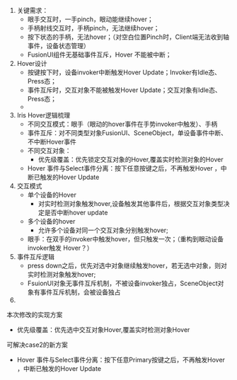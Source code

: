 1. 关键需求：
   - 眼手交互时，一手pinch，眼动能继续hover；
   - 手柄射线交互时，手柄pinch，无法继续hover；
   - 按下状态的手柄，无法hover；（对空白位置Pinch时，Client端无法收到轴事件，设备状态管理）
   - FusionUI组件无基础事件互斥，Hover 不能被中断；
2. Hover设计
   - 按键按下时，设备invoker中断触发Hover Update；Invoker有Idle态、Press态；
   - 事件互斥时，交互对象不能被触发Hover Update；交互对象有Idle态、Press态；
   - 
3. Iris Hover逻辑梳理
   - 不同交互模式：眼手（眼动的hover事件在手势invoker中触发）、手柄
   - 事件互斥：对不同类型对象FusionUI、SceneObject，单设备事件中断、不中断Hover事件
   - 不同交互对象：
     - 优先级覆盖：优先锁定交互对象的Hover,覆盖实时检测对象的Hover
   - Hover 事件与Select事件分离：按下任意按键之后，不再触发Hover ，中断已触发的Hover Update
4. 交互模式
   - 单个设备的Hover
     - 对实时检测对象触发hover,设备触发其他事件后，根据交互对象类型决定是否中断hover update
   - 多个设备的hover
     - 允许多个设备对同一个交互对象分别触发hover;
   - 眼手：在双手的invoker中触发hover，但只触发一次；（重构到眼动设备 invoker触发 Hover？）
5. 事件互斥逻辑
   - press down之后，优先对选中对象继续触发hover，若无选中对象，则对实时检测对象触发hover;
   - FsuionUI对象无事件互斥机制，不被设备invoker独占，SceneObject对象有事件互斥机制，会被设备独占
6. 





本次修改的实现方案

- 优先级覆盖：优先选中交互对象Hover,覆盖实时检测对象Hover

可解决case2的新方案

- Hover 事件与Select事件分离：按下任意Primary按键之后，不再触发Hover ，中断已触发的Hover Update

